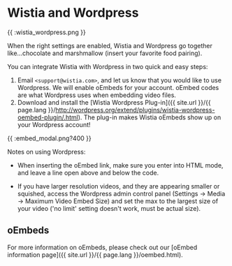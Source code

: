 # Wistia and Wordpress

{{ :wistia_wordpress.png }}

When the right settings are enabled, Wistia and Wordpress go together like...chocolate and marshmallow (insert your favorite food pairing).

You can integrate Wistia with Wordpress in two quick and easy steps:
 1.  Email `<support@wistia.com>`, and let us know that you would like to use Wordpress. We will enable oEmbeds for your account. oEmbed codes are what Wordpress uses when embedding video files.
 2.  Download and install the [Wistia Wordpress Plug-in]({{ site.url }}/{{ page.lang }}/http://wordpress.org/extend/plugins/wistia-wordpress-oembed-plugin/.html).  The plug-in makes Wistia oEmbeds show up on your Wordpress account!

{{ :embed_modal.png?400 }}

Notes on using Wordpress:

*  When inserting the oEmbed link, make sure you enter into HTML mode, and leave a line open above and below the code.

*  If you have larger resolution videos, and they are appearing smaller or squished, access the Wordpress admin control panel (Settings -> Media -> Maximum Video Embed Size) and set the max to the largest size of your video ('no limit' setting doesn't work, must be actual size).

## oEmbeds

For more information on oEmbeds, please check out our [oEmbed information page]({{ site.url }}/{{ page.lang }}/oembed.html).






